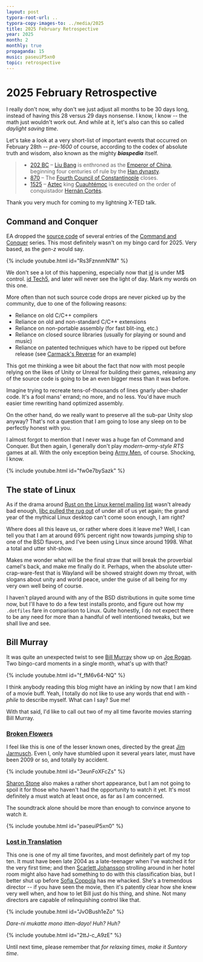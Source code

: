 ```yaml
---
layout: post
typora-root-url: ..
typora-copy-images-to: ../media/2025
title: 2025 February Retrospective
year: 2025
month: 2
monthly: true
propaganda: 15
music: paseuiP5xn0
topic: retrospective
---
```


# 2025 February Retrospective

I really don't now, why don't we just adjust all months to be 30 days long, instead of having this 28  versus 29 days nonsense. I know, I know -- the math just wouldn't work out. And while at it, let's also can this so called *daylight saving time*.

Let's take a look at a very short-list of important events that occurred on February 28th -- *pre-1600* of course, according to the codex of absolute truth and wisdom, also known as the mighty ***biaspedia*** itself.

> - [202 BC](https://en.wikipedia.org/wiki/202_BC) – [Liu Bang](https://en.wikipedia.org/wiki/Emperor_Gaozu_of_Han) is enthroned as the [Emperor of China](https://en.wikipedia.org/wiki/Emperor_of_China), beginning four centuries of rule by the [Han dynasty](https://en.wikipedia.org/wiki/Han_dynasty).
> - [870](https://en.wikipedia.org/wiki/870) – The [Fourth Council of Constantinople](https://en.wikipedia.org/wiki/Fourth_Council_of_Constantinople_(Roman_Catholic)) closes.
> - [1525](https://en.wikipedia.org/wiki/1525) – [Aztec](https://en.wikipedia.org/wiki/Aztec) king [Cuauhtémoc](https://en.wikipedia.org/wiki/Cuauhtémoc) is executed on the order of conquistador [Hernán Cortés](https://en.wikipedia.org/wiki/Hernán_Cortés).

 Thank you very much for coming to my lightning X-TED talk.

## Command and Conquer

EA dropped the [source code][cocsrc] of several entries of the [Command and Conquer][coc] series. This most definitely wasn't on my bingo card for 2025. Very based, as the *gen-z* would say.

{% include youtube.html id="Rs3FznnmN1M" %}

We don't see a lot of this happening, especially now that [id][id] is under M$ control. [id Tech5][idtech5], and later will never see the light of day. Mark my words on this one.

More often than not such source code drops are never picked up by the community, due to one of the following reasons:

- Reliance on old C/C++ compilers
- Reliance on old and non-standard C/C++ extensions
- Reliance on non-portable assembly (for fast blit-ing, etc.)
- Reliance on closed source libraries (usually for playing or sound and music)
- Reliance on patented techniques which have to be ripped out before release (see [Carmack's Reverse][cr] for an example)

This got me thinking a wee bit about the fact that now with most people relying on the likes of Unity or Unreal for building their games, releasing any of the source code is going to be an even bigger mess than it was before.

Imagine trying to recreate tens-of-thousands of lines gnarly uber-shader code. It's a fool mans' errand; no more, and no less. You'd have much easier time rewriting hand optimized assembly.

On the other hand, do we really want to preserve all the sub-par Unity slop anyway? That's not a question that I am going to lose any sleep on to be perfectly honest with you.

I almost forgot to mention that I never was a huge fan of Command and Conquer. But then again, I generally don't play *modern-army-style RTS* games at all. With the only exception being [Army Men][armymenrts], of course. Shocking, I know.

{% include youtube.html id="fw0e7bySazk" %}

## The state of Linux

As if the drama around [Rust on the Linux kernel mailing list][kernelrust] wasn't already bad enough, [libc pulled the rug out][libc] of under all of us yet again; the grand year of the mythical Linux desktop can't come soon enough, I am right?

Where does all this leave us, or rather where does it leave me? Well, I can tell you that I am at around 69% percent right now towards jumping ship to one of the BSD flavors, and I've been using Linux since around 1998. What a total and utter shit-show.

Makes me wonder what will be the final straw that will break the proverbial camel's back, and make me finally do it. Perhaps, when the absolute utter-crap-ware-fest that is Wayland will be showed straight down my throat, with slogans about unity and world peace, under the guise of all being for my very own well being of course.

I haven't played around with any of the BSD distributions in quite some time now, but I'll have to do a few test installs pronto, and figure out how my `.dotfiles` fare in comparison to Linux. Quite honestly, I do not expect there to be any need for more than a handful of well intentioned tweaks, but we shall live and see.

## Bill Murray

It was quite an unexpected twist to see [Bill Murray][billmurray] show up on [Joe Rogan][joerogan]. Two bingo-card moments in a single month, what's up with that?

{% include youtube.html id="f_fM6v64-NQ" %}

I think anybody reading this blog might have an inkling by now that I am kind of a movie buff. Yeah, I totally do not like to use any words that end with *-phile* to describe myself. What can I say? Sue me!

With that said, I'd like to call out two of my all time favorite movies starring Bill Murray.

### [Broken Flowers][brokenflowers]

I feel like this is one of the lesser known ones, directed by the great [Jim Jarmusch][jm]. Even I, only have stumbled upon it several years later, must have been 2009 or so, and totally by accident.

{% include youtube.html id="3eunFoXFcZs" %}

[Sharon Stone][st] also makes a rather short appearance, but I am not going to spoil it for those who haven't had the opportunity to watch it yet. It's most definitely a must watch at least once, as far as I am concerned.

The soundtrack alone should be more than enough to convince anyone to watch it.

{% include youtube.html id="paseuiP5xn0" %}

### [Lost in Translation][lostintranslation]

This one is one of my all time favorites, and most definitely part of my top ten. It must have been late 2004 as a late-teenager when I've watched it for the very first time; and then [Scarlett Johansson][sj] strolling around in her hotel room might also have had something to do with this classification bias, but I better shut up before [Sofia Coppola][sc] has me whacked. She's a tremendous director -- if you have seen the movie, then it's patently clear how she knew very well when, and how to let Bill just do his thing, and shine. Not many directors are capable of relinquishing control like that.

{% include youtube.html id="JvOBush1eZo" %}

*Dare-ni mukatte mono﻿ itten-dayo! Huh? Huh?*

{% include youtube.html id="2ttJ-c_A9zE" %}

Until next time, please remember that *for relaxing times, make it Suntory time*.

[coc]: https://en.wikipedia.org/wiki/Command_%26_Conquer
[cocsrc]: https://github.com/electronicarts/CnC_Tiberian_Dawn
[idtech5]: https://en.wikipedia.org/wiki/Id_Tech_5
[id]: https://en.wikipedia.org/wiki/Id_Software
[cr]: https://en.wikipedia.org/wiki/Shadow_volume#Depth_fail
[armymenrts]: https://en.wikipedia.org/wiki/Army_Men:_RTS
[kernelrust]: https://lore.kernel.org/rust-for-linux/Z7SwcnUzjZYfuJ4-@infradead.org/
[libc]: https://sourceware.org/bugzilla/show_bug.cgi?id=32653
[billmurray]: https://en.wikipedia.org/wiki/Bill_Murray
[joerogan]: https://en.wikipedia.org/wiki/Joe_Rogan
[sc]: https://en.wikipedia.org/wiki/Sofia_Coppola
[sj]: https://en.wikipedia.org/wiki/Scarlett_Johansson
[lostintranslation]: https://en.wikipedia.org/wiki/Lost_in_Translation_(film)
[brokenflowers]: https://en.wikipedia.org/wiki/Broken_Flowers
[jm]: https://en.wikipedia.org/wiki/Jim_Jarmusch
[st]: https://en.wikipedia.org/wiki/Sharon_Stone
